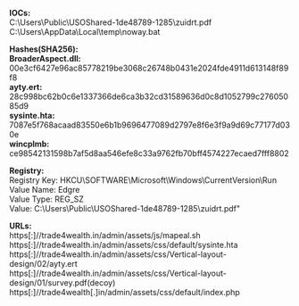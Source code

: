 **IOCs:**  
C:\Users\Public\USOShared-1de48789-1285\zuidrt.pdf  
C:\Users\AppData\Local\temp\noway.bat  
  
**Hashes(SHA256):**  
**BroaderAspect.dll:** 00e3cf6427e96ac85778219be3068c26748b0431e2024fde4911d613148f89f8  
**ayty.ert:** 28c998bc62b0c6e1337366de6ca3b32cd31589636d0c8d1052799c27605085d9  
**sysinte.hta:** 7087e5f768acaad83550e6b1b9696477089d2797e8f6e3f9a9d69c77177d030e  
**wincplmb:** ce98542131598b7af5d8aa546efe8c33a9762fb70bff4574227ecaed7fff8802  
  
**Registry:**  
Registry Key: HKCU\SOFTWARE\Microsoft\Windows\CurrentVersion\Run  
Value Name: Edgre  
Value Type: REG_SZ  
Value: C:\Users\Public\USOShared-1de48789-1285\zuidrt.pdf"  
  
**URLs:**  
https[:]//trade4wealth.in/admin/assets/js/mapeal.sh  
https[:]//trade4wealth.in/admin/assets/css/default/sysinte.hta  
https[:]//trade4wealth.in/admin/assets/css/Vertical-layout-design/02/ayty.ert  
https[:]//trade4wealth.in/admin/assets/css/Vertical-layout-design/01/survey.pdf(decoy)  
https[:]//trade4wealth[.]in/admin/assets/css/default/index.php  

